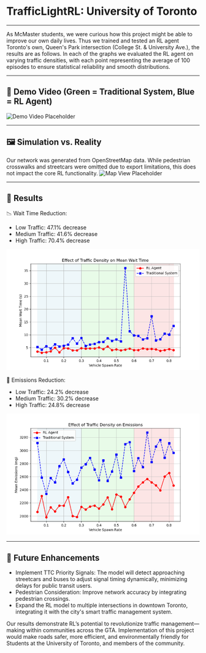 # TrafficLightRL: University of Toronto

---

As McMaster students, we were curious how this project might be able to improve our own daily lives. Thus we trained and tested an RL agent Toronto's own, Queen's Park intersection (College St. & University Ave.), the results are as follows. In each of the graphs we evaluated the RL agent on varying traffic densities, with each point representing the average of 100 episodes to ensure statistical reliability and smooth distributions.

---

## 🎥 Demo Video (Green = Traditional System, Blue = RL Agent)
![Demo Video Placeholder](./documentation/demo_vid.gif)

---

## 🖼️ Simulation vs. Reality
Our network was generated from OpenStreetMap data. While pedestrian crosswalks and streetcars were omitted due to export limitations, this does not impact the core RL functionality.
![Map View Placeholder](./documentation/map_image.png)

---

## 🚦 Results

📉 Wait Time Reduction:
- Low Traffic: 47.1% decrease
- Medium Traffic: 41.6% decrease
- High Traffic: 70.4% decrease

![Wait Times Graph Placeholder](./documentation/wait_times_final.png)

🌱 Emissions Reduction:
- Low Traffic: 24.2% decrease
- Medium Traffic: 30.2% decrease
- High Traffic: 24.8% decrease

![Emissions Graph Placeholder](./documentation/emissions_final.png)

---

## 🚀 Future Enhancements

- Implement TTC Priority Signals: The model will detect approaching streetcars and buses to adjust signal timing dynamically, minimizing delays for public transit users.
- Pedestrian Consideration: Improve network accuracy by integrating pedestrian crossings.
- Expand the RL model to multiple intersections in downtown Toronto, integrating it with the city's smart traffic management system.

Our results demonstrate RL’s potential to revolutionize traffic management—making within communities across the GTA. Implementation of this project would make roads safer, more efficient, and environmentally friendly for Students at the University of Toronto, and members of the community.
